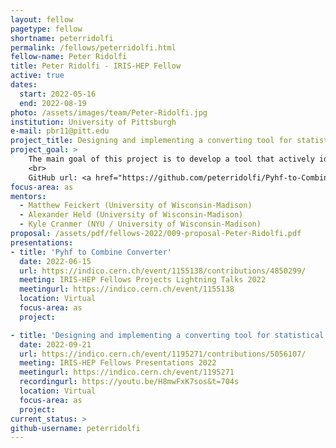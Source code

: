 ```yaml
---
layout: fellow
pagetype: fellow
shortname: peterridolfi
permalink: /fellows/peterridolfi.html
fellow-name: Peter Ridolfi
title: Peter Ridolfi - IRIS-HEP Fellow
active: true
dates:
  start: 2022-05-16
  end: 2022-08-19
photo: /assets/images/team/Peter-Ridolfi.jpg
institution: University of Pittsburgh
e-mail: pbr11@pitt.edu
project_title: Designing and implementing a converting tool for statistical models between pyhf and CMS combine
project_goal: >
    The main goal of this project is to develop a tool that actively identifies and accommodates similarities and nuances between pyhf and CMS Combine models. The tool must be able to convert the given parameters form one type of model to the other type, while maintaining a high degree of accuracy between the actual functionality and predictions that are made by the models. Additionally, the tool should be able to give feedback concerning expected differences in these outputs based on the parameters that are given, and the limitations of the tool itself. Ultimately, the tool will serve as another method for better understanding the models that are created and the predictions that they make.
    <br>
    GitHub url: <a href="https://github.com/peterridolfi/Pyhf-to-Combine-converter.git">https://github.com/peterridolfi/Pyhf-to-Combine-converter.git</a>
focus-area: as
mentors:
  - Matthew Feickert (University of Wisconsin-Madison)
  - Alexander Held (University of Wisconsin-Madison)
  - Kyle Cranmer (NYU / University of Wisconsin-Madison)
proposal: /assets/pdf/fellows-2022/009-proposal-Peter-Ridolfi.pdf
presentations:
- title: 'Pyhf to Combine Converter'
  date: 2022-06-15
  url: https://indico.cern.ch/event/1155138/contributions/4850299/
  meeting: IRIS-HEP Fellows Projects Lightning Talks 2022
  meetingurl: https://indico.cern.ch/event/1155138
  location: Virtual
  focus-area: as
  project:

- title: 'Designing and implementing a converting tool for statistical models between pyhf and CMS combine'
  date: 2022-09-21
  url: https://indico.cern.ch/event/1195271/contributions/5056107/
  meeting: IRIS-HEP Fellows Presentations 2022
  meetingurl: https://indico.cern.ch/event/1195271
  recordingurl: https://youtu.be/H8mwFxK7sos&t=704s
  location: Virtual
  focus-area: as
  project:
current_status: >
github-username: peterridolfi
---
```

